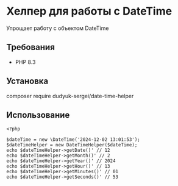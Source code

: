 # Хелпер для работы с DateTime

Упрощает работу с объектом DateTime

## Требования

- PHP 8.3

## Установка

composer require dudyuk-sergei/date-time-helper

## Использование
```
<?php

$dateTime = new \DateTime('2024-12-02 13:01:53');
$dateTimeHelper = new DateTimeHelper($dateTime);
echo $dateTimeHelper->getDate()' // 12
echo $dateTimeHelper->getMonth()' // 2
echo $dateTimeHelper->getYear()' // 2024
echo $dateTimeHelper->getHour()' // 13
echo $dateTimeHelper->getMinutes()' // 01
echo $dateTimeHelper->getSeconds()' // 53
```